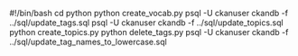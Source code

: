 #!/bin/bash
cd python
python create_vocab.py
psql -U ckanuser ckandb -f ../sql/update_tags.sql
psql -U ckanuser ckandb -f ../sql/update_topics.sql
python create_topics.py
python delete_tags.py
psql -U ckanuser ckandb -f ../sql/update_tag_names_to_lowercase.sql
